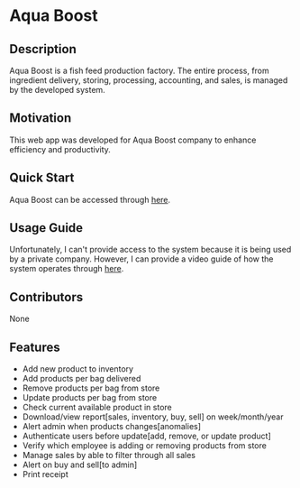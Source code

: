 # Aqua Boost

## Description
Aqua Boost is a fish feed production factory. The entire process, from ingredient delivery, storing, processing, accounting, and sales, is managed by the developed system.

## Motivation
This web app was developed for Aqua Boost company to enhance efficiency and productivity.

## Quick Start
Aqua Boost can be accessed through [here](https://aqua-boost.web.app/).

## Usage Guide
Unfortunately, I can't provide access to the system because it is being used by a private company. However, I can provide a video guide of how the system operates through [here](www.vidoelinkaquaboost.come).

## Contributors
None

## Features

- Add new product to inventory
- Add products per bag delivered
- Remove products per bag from store
- Update products per bag from store
- Check current available product in store
- Download/view report[sales, inventory, buy, sell] on week/month/year
- Alert admin when products changes[anomalies]
- Authenticate users before update[add, remove, or update product]
- Verify which employee is adding or removing products from store
- Manage sales by able to filter through all sales
- Alert on buy and sell[to admin]
- Print receipt
